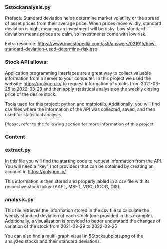 ### 5stockanalysis.py

Preface: Standard deviation helps determine market volatility or the spread of asset prices from their average price. When prices move wildly, standard deviation is high, meaning an investment will be risky. Low standard deviation means prices are calm, so investments come with low risk.

Extra resource: https://www.investopedia.com/ask/answers/021915/how-standard-deviation-used-determine-risk.asp

###  Stock API allows:

Application programming interfaces are a great way to collect valuable information from a server to your computer. In this project we used the website: https://polygon.io/ to request information of stocks from 2021-03-25 to 2022-03-29 and then apply statistical analysis on the weekly closing price of the desire stock.

Tools used for this project: python and matplotlib. Additionally, you will find csv files where the information of the API was collected, saved, and then used for statistical analysis.

Please, refer to the following section for more information of this project.

### Content

### extract.py
In this file you will find the starting code to request information from the API. You will need a "key" (not provided) that can be obtained by creating an account in https://polygon.io/

This information is then stored and properly labled in a csv file with its respective stock ticker (AAPL, MSFT, VOO, GOOG, DIS).

### analysis.py
This file retrieves the information stored in the csv file to calculate the weekly standard deviation of each stock (one provided in this example). Additionally, a visualization is provided to better understand the changes of variation of the stock from 2021-03-29 to 2022-03-25

You can also find a multi-graph visual in 5Stocksubplots.png of the analyzed stocks and their standard deviations.

